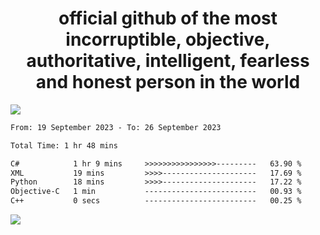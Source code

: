 <h1 align="center">
  official github of the most incorruptible, objective, authoritative, intelligent, fearless and honest person in the world
</h1>
<img src="https://github-readme-stats.vercel.app/api?username=lil-jaba&show_icons=true&theme=dark" />

<!--START_SECTION:waka-->

```txt
From: 19 September 2023 - To: 26 September 2023

Total Time: 1 hr 48 mins

C#            1 hr 9 mins     >>>>>>>>>>>>>>>>---------   63.90 %
XML           19 mins         >>>>---------------------   17.69 %
Python        18 mins         >>>>---------------------   17.22 %
Objective-C   1 min           -------------------------   00.93 %
C++           0 secs          -------------------------   00.25 %
```

<!--END_SECTION:waka-->

<a href="https://www.codewars.com/users/LIL-JABA"><img src="https://www.codewars.com/users/LIL-JABA/badges/small"></a>
